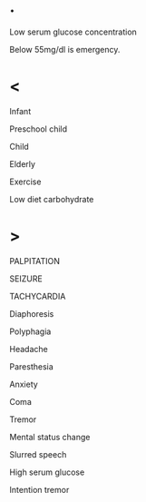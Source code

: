 # .

Low serum glucose concentration

Below 55mg/dl is emergency.

# <

Infant

Preschool child

Child

Elderly

Exercise

Low diet carbohydrate

# >

PALPITATION

SEIZURE

TACHYCARDIA

Diaphoresis

Polyphagia

Headache

Paresthesia

Anxiety

Coma

Tremor

Mental status change

Slurred speech

High serum glucose

Intention tremor
